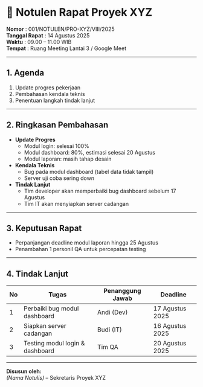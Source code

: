 # 📝 Notulen Rapat Proyek XYZ

**Nomor** : 001/NOTULEN/PRO-XYZ/VIII/2025  
**Tanggal Rapat** : 14 Agustus 2025  
**Waktu** : 09.00 – 11.00 WIB  
**Tempat** : Ruang Meeting Lantai 3 / Google Meet  

---

## 1. Agenda
1. Update progres pekerjaan
2. Pembahasan kendala teknis
3. Penentuan langkah tindak lanjut

---

## 2. Ringkasan Pembahasan
- **Update Progres**
  - Modul login: selesai 100%
  - Modul dashboard: 80%, estimasi selesai 20 Agustus
  - Modul laporan: masih tahap desain
- **Kendala Teknis**
  - Bug pada modul dashboard (tabel data tidak tampil)
  - Server uji coba sering down
- **Tindak Lanjut**
  - Tim developer akan memperbaiki bug dashboard sebelum 17 Agustus
  - Tim IT akan menyiapkan server cadangan

---

## 3. Keputusan Rapat
- Perpanjangan deadline modul laporan hingga 25 Agustus
- Penambahan 1 personil QA untuk percepatan testing

---

## 4. Tindak Lanjut
| No | Tugas | Penanggung Jawab | Deadline |
|----|-------|------------------|----------|
| 1  | Perbaiki bug modul dashboard | Andi (Dev) | 17 Agustus 2025 |
| 2  | Siapkan server cadangan | Budi (IT) | 16 Agustus 2025 |
| 3  | Testing modul login & dashboard | Tim QA | 20 Agustus 2025 |

---

**Disusun oleh:**  
_(Nama Notulis)_ – Sekretaris Proyek XYZ
